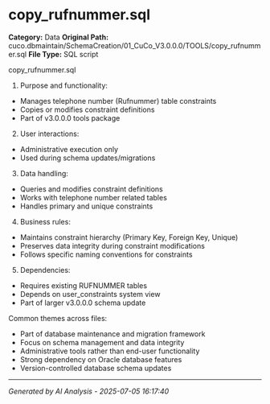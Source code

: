 # copy_rufnummer.sql

**Category:** Data
**Original Path:** cuco.dbmaintain/SchemaCreation/01_CuCo_V3.0.0.0/TOOLS/copy_rufnummer.sql
**File Type:** SQL script

copy_rufnummer.sql
1. Purpose and functionality:
- Manages telephone number (Rufnummer) table constraints
- Copies or modifies constraint definitions
- Part of v3.0.0.0 tools package

2. User interactions:
- Administrative execution only
- Used during schema updates/migrations

3. Data handling:
- Queries and modifies constraint definitions
- Works with telephone number related tables
- Handles primary and unique constraints

4. Business rules:
- Maintains constraint hierarchy (Primary Key, Foreign Key, Unique)
- Preserves data integrity during constraint modifications
- Follows specific naming conventions for constraints

5. Dependencies:
- Requires existing RUFNUMMER tables
- Depends on user_constraints system view
- Part of larger v3.0.0.0 schema update

Common themes across files:
- Part of database maintenance and migration framework
- Focus on schema management and data integrity
- Administrative tools rather than end-user functionality
- Strong dependency on Oracle database features
- Version-controlled database schema updates

---
*Generated by AI Analysis - 2025-07-05 16:17:40*
